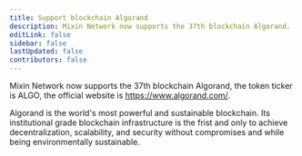 ```yaml
---
title: Support blockchain Algorand
description: Mixin Network now supports the 37th blockchain Algorand.
editLink: false
sidebar: false
lastUpdated: false
contributors: false
---
```


Mixin Network now supports the 37th blockchain Algorand, the token ticker is ALGO, the official website is https://www.algorand.com/.

Algorand is the world's most powerful and sustainable blockchain. Its institutional grade blockchain infrastructure is the frist and only to achieve decentralization, scalability, and security without compromises and while being environmentally sustainable.